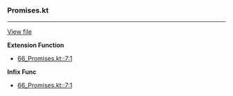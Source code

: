 ### Promises.kt
---
[View file](files/66_Promises.kt)

**Extension Function**

 - [66_Promises.kt::7:1](files/66_Promises.kt#L:7)

**Infix Func**

 - [66_Promises.kt::7:1](files/66_Promises.kt#L:7)
